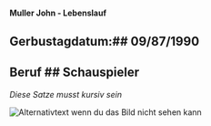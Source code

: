 #### Muller John - Lebenslauf ####
## Gerbustagdatum:## 09/87/1990
## Beruf ## Schauspieler
*Diese Satze musst kursiv sein*

![Alternativtext wenn du das Bild nicht sehen kann](Bild-URL "bild.jpg")